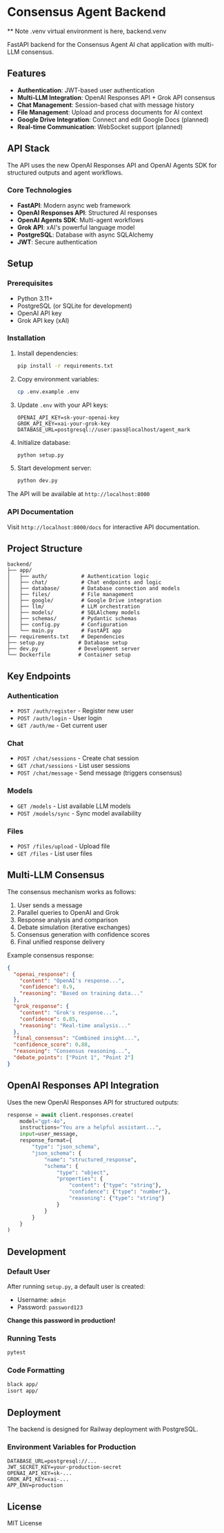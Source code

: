 # Consensus Agent Backend

** Note .venv virtual environment is here, backend\.venv

FastAPI backend for the Consensus Agent AI chat application with multi-LLM consensus.

## Features

- **Authentication**: JWT-based user authentication
- **Multi-LLM Integration**: OpenAI Responses API + Grok API consensus
- **Chat Management**: Session-based chat with message history
- **File Management**: Upload and process documents for AI context
- **Google Drive Integration**: Connect and edit Google Docs (planned)
- **Real-time Communication**: WebSocket support (planned)

## API Stack

The API uses the new OpenAI Responses API and OpenAI Agents SDK for structured outputs and agent workflows.

### Core Technologies

- **FastAPI**: Modern async web framework
- **OpenAI Responses API**: Structured AI responses
- **OpenAI Agents SDK**: Multi-agent workflows
- **Grok API**: xAI's powerful language model
- **PostgreSQL**: Database with async SQLAlchemy
- **JWT**: Secure authentication

## Setup

### Prerequisites

- Python 3.11+
- PostgreSQL (or SQLite for development)
- OpenAI API key
- Grok API key (xAI)

### Installation

1. Install dependencies:

    ```bash
    pip install -r requirements.txt
    ```

2. Copy environment variables:

    ```bash
    cp .env.example .env
    ```

3. Update `.env` with your API keys:

    ```env
    OPENAI_API_KEY=sk-your-openai-key
    GROK_API_KEY=xai-your-grok-key
    DATABASE_URL=postgresql://user:pass@localhost/agent_mark
    ```

4. Initialize database:

    ```bash
    python setup.py
    ```

5. Start development server:

    ```bash
    python dev.py
    ```

The API will be available at `http://localhost:8000`

### API Documentation

Visit `http://localhost:8000/docs` for interactive API documentation.

## Project Structure

```text
backend/
├── app/
│   ├── auth/           # Authentication logic
│   ├── chat/           # Chat endpoints and logic
│   ├── database/       # Database connection and models
│   ├── files/          # File management
│   ├── google/         # Google Drive integration
│   ├── llm/            # LLM orchestration
│   ├── models/         # SQLAlchemy models
│   ├── schemas/        # Pydantic schemas
│   ├── config.py       # Configuration
│   └── main.py         # FastAPI app
├── requirements.txt    # Dependencies
├── setup.py           # Database setup
├── dev.py             # Development server
└── Dockerfile         # Container setup
```

## Key Endpoints

### Authentication

- `POST /auth/register` - Register new user
- `POST /auth/login` - User login
- `GET /auth/me` - Get current user

### Chat

- `POST /chat/sessions` - Create chat session
- `GET /chat/sessions` - List user sessions
- `POST /chat/message` - Send message (triggers consensus)

### Models

- `GET /models` - List available LLM models
- `POST /models/sync` - Sync model availability

### Files

- `POST /files/upload` - Upload file
- `GET /files` - List user files

## Multi-LLM Consensus

The consensus mechanism works as follows:

1. User sends a message
2. Parallel queries to OpenAI and Grok
3. Response analysis and comparison
4. Debate simulation (iterative exchanges)
5. Consensus generation with confidence scores
6. Final unified response delivery

Example consensus response:

```json
{
  "openai_response": {
    "content": "OpenAI's response...",
    "confidence": 0.9,
    "reasoning": "Based on training data..."
  },
  "grok_response": {
    "content": "Grok's response...", 
    "confidence": 0.85,
    "reasoning": "Real-time analysis..."
  },
  "final_consensus": "Combined insight...",
  "confidence_score": 0.88,
  "reasoning": "Consensus reasoning...",
  "debate_points": ["Point 1", "Point 2"]
}
```

## OpenAI Responses API Integration

Uses the new OpenAI Responses API for structured outputs:

```python
response = await client.responses.create(
    model="gpt-4o",
    instructions="You are a helpful assistant...",
    input=user_message,
    response_format={
        "type": "json_schema",
        "json_schema": {
            "name": "structured_response",
            "schema": {
                "type": "object",
                "properties": {
                    "content": {"type": "string"},
                    "confidence": {"type": "number"},
                    "reasoning": {"type": "string"}
                }
            }
        }
    }
)
```

## Development

### Default User

After running `setup.py`, a default user is created:

- Username: `admin`
- Password: `password123`

**Change this password in production!**

### Running Tests

```bash
pytest
```

### Code Formatting

```bash
black app/
isort app/
```

## Deployment

The backend is designed for Railway deployment with PostgreSQL.

### Environment Variables for Production

```env
DATABASE_URL=postgresql://...
JWT_SECRET_KEY=your-production-secret
OPENAI_API_KEY=sk-...
GROK_API_KEY=xai-...
APP_ENV=production
```

## License

MIT License
